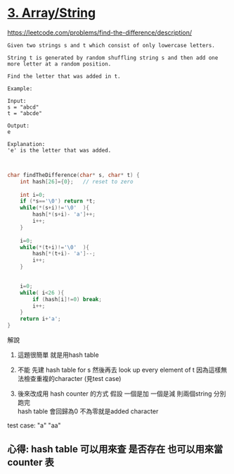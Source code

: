 # [3. Array/String](/arraystring.md)

https://leetcode.com/problems/find-the-difference/description/
    

    Given two strings s and t which consist of only lowercase letters.
    
    String t is generated by random shuffling string s and then add one more letter at a random position.
    
    Find the letter that was added in t.
    
    Example:
    
    Input:
    s = "abcd"
    t = "abcde"
    
    Output:
    e
    
    Explanation:
    'e' is the letter that was added.
    
    
```c


char findTheDifference(char* s, char* t) {
    int hash[26]={0};   // reset to zero 
    
    int i=0;   
    if (*s=='\0') return *t;
    while(*(s+i)!='\0'  ){
        hash[*(s+i)- 'a']++;
        i++;
    }
 
    i=0;
    while(*(t+i)!='\0'  ){
        hash[*(t+i)- 'a']--;
        i++;
    }
   

    i=0;
    while( i<26 ){
        if (hash[i]!=0) break;
        i++;
    }
    return i+'a';
}
```
解說

1. 這題很簡單 就是用hash table

2. 不能 先建 hash table for s  然後再去 look up every element of t
因為這樣無法檢查重複的character (見test case)

3. 後來改成用 hash counter 的方式
假設 一個是加 一個是減
則兩個string  分別跑完  
hash table 會回歸為0  不為零就是added character


test case:
"a"
"aa"
## **心得: hash table 可以用來查 是否存在  也可以用來當counter 表**

